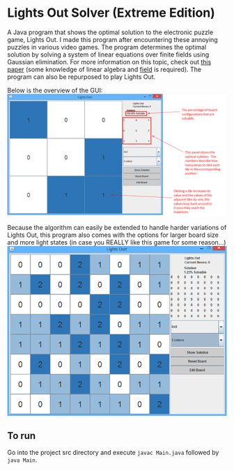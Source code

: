 # Lights Out Solver (Extreme Edition)
A Java program that shows the optimal solution to the electronic puzzle game, Lights Out.  I made this program after encountering these annoying puzzles in various video games.  The program determines the optimal solution by solving a system of linear equations over finite fields using Gaussian elimination.  For more information on this topic, check out [this paper](http://web.archive.org/web/20100524223840/http://www.math.ksu.edu/~dmaldona/math551/lights_out.pdf) (some knowledge of linear algebra and [field](http://en.wikipedia.org/wiki/Field_(mathematics)) is required).  The program can also be repurposed to play Lights Out.

Below is the overview of the GUI:
![img1](/readme/img1.png)

Because the algorithm can easily be extended to handle harder variations of Lights Out, this program also comes with the options for larger board size and more light states (in case you REALLY like this game for some reason...)
![img2](/readme/img2.png)

## To run
Go into the project src directory and execute ```javac Main.java``` followed by ```java Main```.
